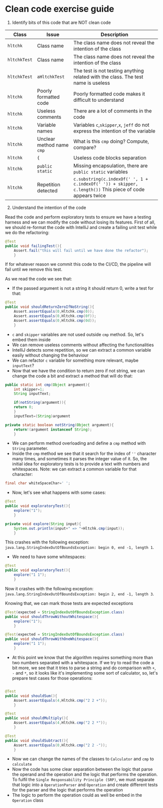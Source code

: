 # Clean code exercise guide

1. Identify bits of this code that are NOT clean code

| Class        | Issue                     | Description                                                                                                  |
|--------------|---------------------------|--------------------------------------------------------------------------------------------------------------|
| `hltchk`     | Class name                | The class name does not reveal the intention of the class                                                    |
| `hltchkTest` | Class name                | The class name does not reveal the intention of the class                                                    |
| `hltchkTest` | `aHltchkTest`             | The test is not testing anything related with the class. The test name is useless                            |
| `hltchk`     | Poorly formatted code     | Poorly formatted code makes it difficult to understand                                                       |
| `hltchk`     | Useless comments          | There are a lot of comments in the code                                                                      |
| `hltchk`     | Variable names            | Variables `c`,`skipper`,`x`, `jeff` do not express the intention of the variable                             |
| `hltchk`     | Unclear method name `cmp` | What is this `cmp` doing? Compute, compare?                                                                  |
| `hltchk`     | `{`                       | Useless code blocks separation                                                                               |
| `hltchk`     | `public static`           | Missing encapsulation, there are `public static` variables                                                   |
| `hltchk`     | Repetition detected       | ```c.substring(c.indexOf(' ', 1 + c.indexOf(' ')) + skipper, c.length())``` This piece of code appears twice |

2. Understand the intention of the code

Read the code and perform exploratory tests to ensure we have a testing harness and we can modify the code
without losing its features. First of all, we should re-format the code with IntelliJ and create a failing unit test
while we do the refactoring:

```java
@Test
public void failingTest(){
    Assert.fail("this will fail until we have done the refactor");
    }
```

If for whatever reason we commit this code to the CI/CD, the pipeline will fail until we remove this test.

As we read the code we see that:

- If the passed argument is not a string it should return 0, write a test for that:

```java
@Test
public void shouldReturnZeroIfNoString(){
    Assert.assertEquals(0,Hltchk.cmp(0));
    Assert.assertEquals(0,Hltchk.cmp(0f));
    Assert.assertEquals(0,Hltchk.cmp(0d));
    }
```

- `c` and `skipper` variables are not used outside `cmp` method. So, let's embed them inside
- We can remove useless comments without affecting the functionalities
- IntelliJ detects some repetition, so we can extract a common variable easily without changing the behaviour
- We can refactor `c` variable for something more relevant, maybe `inputText`?
- Now that we have the condition to return zero if not string, we can change the code a bit and extract a method that
  will do that:

```java
public static int cmp(Object argument){
    int skipper=1;
    String inputText;

    if(notString(argument)){
    return 0;
    }
    inputText=(String)argument
```

```java
private static boolean notString(Object argument){
    return!(argument instanceof String);
    }
```

- We can perform method overloading and define a `cmp` method with `String` parameter.
- Inside the `cmp` method we see that it search for the index of `''` character many times, and sometimes it parses the
  integer value of it. So, the initial idea for exploratory tests is to provide a text with numbers and whitespaces.
  Note: we can extract a common variable for that character:

```java
final char whiteSpaceChar=' ';
```

- Now, let's see what happens with some cases:

```java
@Test
public void exploratoryTest(){
    explore("1");
    }

private void explore(String input){
    System.out.println(input+" => "+Hltchk.cmp(input));
    }
```

This crashes with the following exception:
`java.lang.StringIndexOutOfBoundsException: begin 0, end -1, length 1`.

- We need to have some whitespaces:

```java
@Test
public void exploratoryTest(){
    explore("1 1");
    }
```

Now it crashes with the following exception:
`java.lang.StringIndexOutOfBoundsException: begin 2, end -1, length 3`.

Knowing that, we can mark those tests are expected exceptions

```java
@Test(expected = StringIndexOutOfBoundsException.class)
public void shouldThrowWithoutWhitespace(){
    explore("1");
    }

@Test(expected = StringIndexOutOfBoundsException.class)
public void shouldThrowWithOneWhitespace(){
    explore("1 1");
    }
```

- At this point we know that the algorithm requires something more than two numbers separated with a whitespace.
  If we try to read the code a bit more, we see that it tries to parse a string and do comparison with `+`, `-` and `*`,
  so it looks like it's implementing some sort of calculator, so, let's prepare test cases for those operations:

```java

@Test
public void shouldSum(){
    Assert.assertEquals(4,Hltchk.cmp("2 2 +"));
    }

@Test
public void shouldMultiply(){
    Assert.assertEquals(4,Hltchk.cmp("2 2 *"));
    }

@Test
public void shouldSubtract(){
    Assert.assertEquals(0,Hltchk.cmp("2 2 -"));
    }
```

- Now we can change the names of the classes to `Calculator` and `cmp` to `calculate`
- Now the code has some clear separation between the logic that parse the operand and the operation and the logic that
  performs the operation. To fulfil the `Single Responsability Principle (SRP)`, we must separate that logic into
  a `OperationParser` and `Operation` and create different tests for the parser and the logic that performs the
  operation
- The logic to perform the operation could as well be embed in the `Operation` class